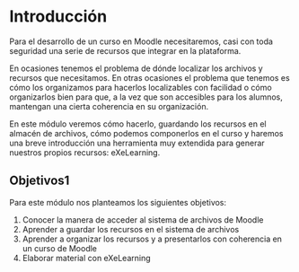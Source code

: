 
# Introducción

Para el desarrollo de un curso en Moodle necesitaremos, casi con toda seguridad una serie de recursos que integrar en la plataforma.

En ocasiones tenemos el problema de dónde localizar los archivos y recursos que necesitamos. En otras ocasiones el problema que tenemos es cómo los organizamos para hacerlos localizables con facilidad o cómo organizarlos bien para que, a la vez que son accesibles para los alumnos, mantengan una cierta coherencia en su organización.

En este módulo veremos cómo hacerlo, guardando los recursos en el almacén de archivos, cómo podemos componerlos en el curso y haremos una breve introducción una herramienta muy extendida para generar nuestros propios recursos: eXeLearning.

## Objetivos1

Para este módulo nos planteamos los siguientes objetivos:

1. Conocer la manera de acceder al sistema de archivos de Moodle
1. Aprender a guardar los recursos en el sistema de archivos
1. Aprender a organizar los recursos y a presentarlos con coherencia en un curso de Moodle
1. Elaborar material con eXeLearning
